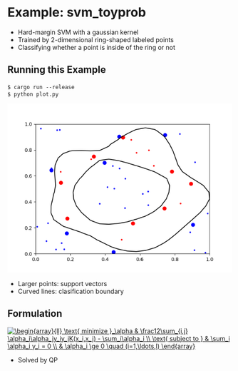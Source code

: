 # Example: svm_toyprob

* Hard-margin SVM with a gaussian kernel
* Trained by 2-dimensional ring-shaped labeled points
* Classifying whether a point is inside of the ring or not

## Running this Example

```
$ cargo run --release
$ python plot.py
```

![](plot.png)

* Larger points: support vectors
* Curved lines: clasification boundary

## Formulation

<a href="https://www.codecogs.com/eqnedit.php?latex=\begin{array}{ll}&space;\text{&space;minimize&space;}_\alpha&space;&&space;\frac12\sum_{i,j}&space;\alpha_i\alpha_jy_iy_jK(x_i,x_j)&space;-&space;\sum_i\alpha_i&space;\\&space;\text{&space;subject&space;to&space;}&space;&&space;\sum_i&space;\alpha_i&space;y_i&space;=&space;0&space;\\&space;&&space;\alpha_i&space;\ge&space;0&space;\quad&space;(i=1,\ldots,l)&space;\end{array}" target="_blank"><img src="https://latex.codecogs.com/gif.latex?\begin{array}{ll}&space;\text{&space;minimize&space;}_\alpha&space;&&space;\frac12\sum_{i,j}&space;\alpha_i\alpha_jy_iy_jK(x_i,x_j)&space;-&space;\sum_i\alpha_i&space;\\&space;\text{&space;subject&space;to&space;}&space;&&space;\sum_i&space;\alpha_i&space;y_i&space;=&space;0&space;\\&space;&&space;\alpha_i&space;\ge&space;0&space;\quad&space;(i=1,\ldots,l)&space;\end{array}" title="\begin{array}{ll} \text{ minimize }_\alpha & \frac12\sum_{i,j} \alpha_i\alpha_jy_iy_jK(x_i,x_j) - \sum_i\alpha_i \\ \text{ subject to } & \sum_i \alpha_i y_i = 0 \\ & \alpha_i \ge 0 \quad (i=1,\ldots,l) \end{array}" /></a>

* Solved by QP
